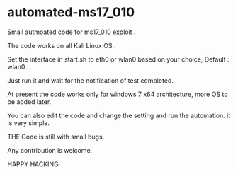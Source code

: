 # automated-ms17_010
Small autmoated code for ms17_010 exploit .

The code works on all Kali Linux OS .

Set the interface in start.sh to eth0 or wlan0 based on your choice, Default : wlan0 .

Just run it and wait for the notification of test completed.

At present the code works only for windows 7 x64 architecture, more OS to be added later.

You can also edit the code and change the setting and run the automation. it is very simple.

THE Code is still with small bugs.

Any contribution is welcome.

HAPPY HACKING
